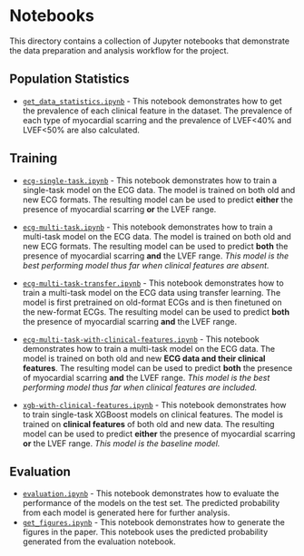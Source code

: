 # Notebooks


This directory contains a collection of Jupyter notebooks that demonstrate the data preparation and analysis workflow for the project.

## Population Statistics

- [`get_data_statistics.ipynb`](get_data_statistics.ipynb) - This notebook demonstrates how to get the prevalence of each clinical feature in the dataset. The prevalence of each type of myocardial scarring and the prevalence of LVEF<40% and LVEF<50% are also calculated.

## Training


- [`ecg-single-task.ipynb`](ecg-single-task.ipynb) - This notebook demonstrates how to train a single-task model on the ECG data. The model is trained on both old and new ECG formats. The resulting model can be used to predict **either** the presence of myocardial scarring **or** the LVEF range. 

- [`ecg-multi-task.ipynb`](ecg-multi-task.ipynb) - This notebook demonstrates how to train a multi-task model on the ECG data. The model is trained on both old and new ECG formats. The resulting model can be used to predict **both** the presence of myocardial scarring **and** the LVEF range. *This model is the best performing model thus far when clinical features are absent.*

- [`ecg-multi-task-transfer.ipynb`](ecg-multi-task-transfer.ipynb) - This notebook demonstrates how to train a multi-task model on the ECG data using transfer learning. The model is first pretrained on old-format ECGs and is then finetuned on the new-format ECGs. The resulting model can be used to predict **both** the presence of myocardial scarring **and** the LVEF range.

- [`ecg-multi-task-with-clinical-features.ipynb`](ecg-multi-task-with-clinical-features.ipynb) - This notebook demonstrates how to train a multi-task model on the ECG data. The model is trained on both old and new **ECG data and their clinical features**. The resulting model can be used to predict **both** the presence of myocardial scarring **and** the LVEF range. *This model is the best performing model thus far when clinical features are included.*
- [`xgb-with-clinical-features.ipynb`](xgb-with-clinical-features.ipynb) - This notebook demonstrates how to train single-task XGBoost models on clinical features. The model is trained on **clinical features** of both old and new data. The resulting model can be used to predict **either** the presence of myocardial scarring **or** the LVEF range. *This model is the baseline model.*

## **Evaluation**

- [`evaluation.ipynb`](evaluation.ipynb) - This notebook demonstrates how to evaluate the performance of the models on the test set. The predicted probability from each model is generated here for further analysis.
- [`get_figures.ipynb`](get_figures.ipynb) - This notebook demonstrates how to generate the figures in the paper. This notebook uses the predicted probability generated from the evaluation notebook.

